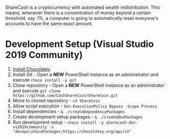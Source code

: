 ShareCash is a cryptocurrency with automated wealth redistribution.  This means, whenever there is a concentration of money beyond a certain threshold, say .1%, a computer is going to automatically reset everyone's accounts to have the same exact amount.


# Development Setup (Visual Studio 2019 Community)
1. [Install Chocolatey](https://chocolatey.org/install)
2. Install Git - Open a **NEW** PowerShell instance as an administrator and execute `choco install -y git`
3. Clone repository - Open a **NEW** PowerShell instance as an administrator and execute `git clone https://github.com/CashShareCoin/ShareCoin.git`
4. Move to cloned repository - `cd ShareCoin`
5. Allow script execution - `Set-ExecutionPolicy Bypass -Scope Process`
5. Install dependencies - `& ./createDependencyPackages`
5. Create development setup packages - `& ./createDevPackages`
6. Run development setup - `choco install -y sharecash-dev-vs2019community -s "devops\chocoPackages;https://chocolatey.org/api/v2"`

